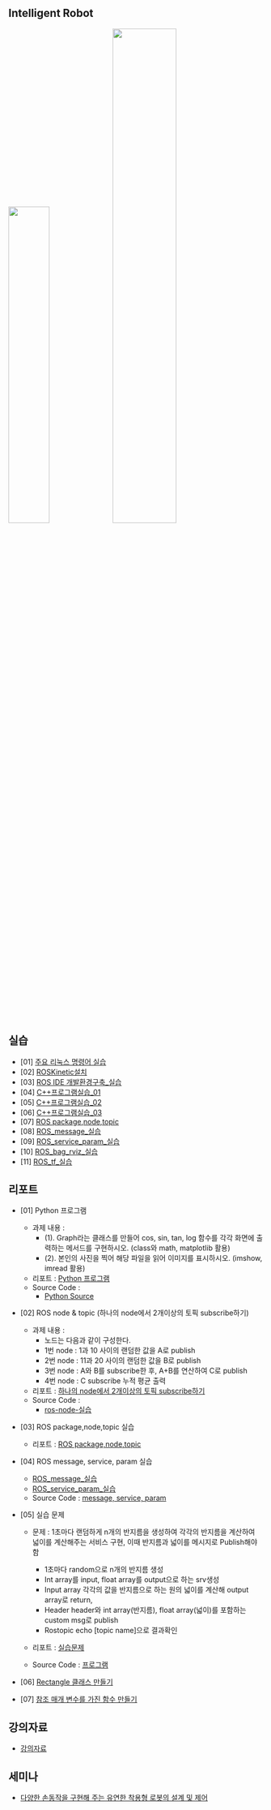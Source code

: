 ## Intelligent Robot
</img><img src="https://github.com/dmlim-cbu/industrial-AI-master/blob/master/projects/%EC%A7%80%EB%8A%A5%EB%A1%9C%EB%B4%87-%EC%8B%A4%EC%A0%9C/Generic-RobotSystem.JPG" width="40%"></img>    <img src="https://github.com/dmlim-cbu/industrial-AI-master/blob/master/projects/%EC%A7%80%EB%8A%A5%EB%A1%9C%EB%B4%87-%EC%8B%A4%EC%A0%9C/3d-lidar-modt-t.JPG" width="50%">

## 실습
- [01] [주요 리눅스 명령어 실습](https://github.com/dmlim-cbu/industrial-AI-master/blob/master/projects/%EC%A7%80%EB%8A%A5%EB%A1%9C%EB%B4%87-%EC%8B%A4%EC%A0%9C/%EC%8B%A4%EC%8A%B5/(%EC%9E%84%EB%8F%99%EB%AF%BC)%20%EC%A3%BC%EC%9A%94%EB%A6%AC%EB%88%85%EC%8A%A4%EB%AA%85%EB%A0%B9%EC%96%B4%EC%8B%A4%EC%8A%B5.hwp)
- [02] [ROSKinetic설치](https://github.com/dmlim-cbu/industrial-AI-master/blob/master/projects/%EC%A7%80%EB%8A%A5%EB%A1%9C%EB%B4%87-%EC%8B%A4%EC%A0%9C/%EC%8B%A4%EC%8A%B5/(%EC%9E%84%EB%8F%99%EB%AF%BC)%20ROSKinetic%EC%84%A4%EC%B9%98.hwp)
- [03] [ROS IDE 개발환경구축_실습](https://github.com/dmlim-cbu/industrial-AI-master/blob/master/projects/%EC%A7%80%EB%8A%A5%EB%A1%9C%EB%B4%87-%EC%8B%A4%EC%A0%9C/%EC%8B%A4%EC%8A%B5/(%EC%9E%84%EB%8F%99%EB%AF%BC)%20ROS%20IDE%20%EA%B0%9C%EB%B0%9C%ED%99%98%EA%B2%BD%EA%B5%AC%EC%B6%95_%EC%8B%A4%EC%8A%B5.hwp)
- [04] [C++프로그램실습_01](https://github.com/dmlim-cbu/industrial-AI-master/blob/master/projects/%EC%A7%80%EB%8A%A5%EB%A1%9C%EB%B4%87-%EC%8B%A4%EC%A0%9C/%EC%8B%A4%EC%8A%B5/(%EC%9E%84%EB%8F%99%EB%AF%BC)%20C%2B%2B%ED%94%84%EB%A1%9C%EA%B7%B8%EB%9E%A8%EC%8B%A4%EC%8A%B5_01.hwp)
- [05] [C++프로그램실습_02](https://github.com/dmlim-cbu/industrial-AI-master/blob/master/projects/%EC%A7%80%EB%8A%A5%EB%A1%9C%EB%B4%87-%EC%8B%A4%EC%A0%9C/%EC%8B%A4%EC%8A%B5/(%EC%9E%84%EB%8F%99%EB%AF%BC)%20C%2B%2B%ED%94%84%EB%A1%9C%EA%B7%B8%EB%9E%A8%EC%8B%A4%EC%8A%B5_1103.hwp)
- [06] [C++프로그램실습_03](https://github.com/dmlim-cbu/industrial-AI-master/blob/master/projects/%EC%A7%80%EB%8A%A5%EB%A1%9C%EB%B4%87-%EC%8B%A4%EC%A0%9C/%EC%8B%A4%EC%8A%B5/(%EC%9E%84%EB%8F%99%EB%AF%BC)%20C%2B%2B%ED%94%84%EB%A1%9C%EA%B7%B8%EB%9E%A8%EC%8B%A4%EC%8A%B5_1109.hwp)
- [07] [ROS package,node,topic](https://github.com/dmlim-cbu/industrial-AI-master/blob/master/projects/%EC%A7%80%EB%8A%A5%EB%A1%9C%EB%B4%87-%EC%8B%A4%EC%A0%9C/%EC%8B%A4%EC%8A%B5/(%EC%9E%84%EB%8F%99%EB%AF%BC)ROS%20package%2Cnode%2Ctopic_1118.hwp)
- [08] [ROS_message_실습](https://github.com/dmlim-cbu/industrial-AI-master/blob/master/projects/%EC%A7%80%EB%8A%A5%EB%A1%9C%EB%B4%87-%EC%8B%A4%EC%A0%9C/%EC%8B%A4%EC%8A%B5/(%EC%9E%84%EB%8F%99%EB%AF%BC)ROS_message_%EC%8B%A4%EC%8A%B5_20201124.hwp)
- [09] [ROS_service_param_실습](https://github.com/dmlim-cbu/industrial-AI-master/blob/master/projects/%EC%A7%80%EB%8A%A5%EB%A1%9C%EB%B4%87-%EC%8B%A4%EC%A0%9C/%EC%8B%A4%EC%8A%B5/(%EC%9E%84%EB%8F%99%EB%AF%BC)ROS_service_param_%EC%8B%A4%EC%8A%B5_20201202.hwp)
- [10] [ROS_bag_rviz_실습](https://github.com/dmlim-cbu/industrial-AI-master/blob/master/projects/%EC%A7%80%EB%8A%A5%EB%A1%9C%EB%B4%87-%EC%8B%A4%EC%A0%9C/%EC%8B%A4%EC%8A%B5/(%EC%9E%84%EB%8F%99%EB%AF%BC)ROS_bag_rviz_%EC%8B%A4%EC%8A%B5_20201209.hwp)
- [11] [ROS_tf_실습](https://github.com/dmlim-cbu/industrial-AI-master/blob/master/projects/%EC%A7%80%EB%8A%A5%EB%A1%9C%EB%B4%87-%EC%8B%A4%EC%A0%9C/%EC%8B%A4%EC%8A%B5/(%EC%9E%84%EB%8F%99%EB%AF%BC)ROS_tf_%EC%8B%A4%EC%8A%B5_20201216.hwp)

## 리포트
- [01] Python 프로그램
  - 과제 내용 : 
    - (1). Graph라는 클래스를 만들어 cos, sin, tan, log 함수를 각각 화면에 출력하는 메서드를 구현하시오. 
         (class와 math, matplotlib 활용)
    - (2). 본인의 사진을 찍어 해당 파일을 읽어 이미지를 표시하시오. (imshow, imread 활용)
  - 리포트 : [Python 프로그램](https://github.com/dmlim-cbu/industrial-AI-master/blob/master/projects/%EC%A7%80%EB%8A%A5%EB%A1%9C%EB%B4%87-%EC%8B%A4%EC%A0%9C/%EB%A6%AC%ED%8F%AC%ED%8A%B8/(%EC%9E%84%EB%8F%99%EB%AF%BC)%20python%ED%94%84%EB%A1%9C%EA%B7%B8%EB%9E%A8%EC%8B%A4%EC%8A%B5.hwp)
  - Source Code : 
    - [Python Source](https://github.com/dmlim-cbu/industrial-AI-master/tree/master/programming/%EC%A7%80%EB%8A%A5%EB%A1%9C%EB%B4%87%EC%8B%A4%EC%A0%9C/Python%ED%94%84%EB%A1%9C%EA%B7%B8%EB%9E%A8)     

- [02] ROS node & topic (하나의 node에서 2개이상의 토픽 subscribe하기)
  - 과제 내용 : 
    - 노드는 다음과 같이 구성한다.
    - 1번 node : 1과 10 사이의 랜덤한 값을 A로 publish
    - 2번 node : 11과 20 사이의 랜덤한 값을 B로 publish
    - 3번 node : A와 B를 subscribe한 후, A+B를 연산하여 C로 publish
    - 4번 node : C subscribe 누적 평균 출력
  - 리포트 : [하나의 node에서 2개이상의 토픽 subscribe하기](https://github.com/dmlim-cbu/industrial-AI-master/blob/master/projects/%EC%A7%80%EB%8A%A5%EB%A1%9C%EB%B4%87-%EC%8B%A4%EC%A0%9C/%EB%A6%AC%ED%8F%AC%ED%8A%B8/(%EC%9E%84%EB%8F%99%EB%AF%BC)%ED%95%98%EB%82%98%EC%9D%98%20node%EC%97%90%EC%84%9C%202%EA%B0%9C%EC%9D%B4%EC%83%81%EC%9D%98%20%ED%86%A0%ED%94%BD%20subscribe%ED%95%98%EA%B8%B0%20REPORT_20201118.hwp)
  - Source Code :
    - [ros-node-실습](https://github.com/dmlim-cbu/industrial-AI-master/tree/master/programming/%EC%A7%80%EB%8A%A5%EB%A1%9C%EB%B4%87%EC%8B%A4%EC%A0%9C/%ED%95%98%EB%82%98%EC%9D%98%20node%EC%97%90%EC%84%9C%202%EA%B0%9C%EC%9D%B4%EC%83%81%EC%9D%98%20%ED%86%A0%ED%94%BD%20subscribe%ED%95%98%EA%B8%B0)

- [03] ROS package,node,topic 실습
  - 리포트 : [ROS package,node,topic](https://github.com/dmlim-cbu/industrial-AI-master/blob/master/projects/%EC%A7%80%EB%8A%A5%EB%A1%9C%EB%B4%87-%EC%8B%A4%EC%A0%9C/%EC%8B%A4%EC%8A%B5/(%EC%9E%84%EB%8F%99%EB%AF%BC)ROS%20package%2Cnode%2Ctopic_1118.hwp)
  
- [04] ROS message, service, param 실습
  - [ROS_message_실습](https://github.com/dmlim-cbu/industrial-AI-master/blob/master/projects/%EC%A7%80%EB%8A%A5%EB%A1%9C%EB%B4%87-%EC%8B%A4%EC%A0%9C/%EC%8B%A4%EC%8A%B5/(%EC%9E%84%EB%8F%99%EB%AF%BC)ROS_message_%EC%8B%A4%EC%8A%B5_20201124.hwp)
  - [ROS_service_param_실습](https://github.com/dmlim-cbu/industrial-AI-master/blob/master/projects/%EC%A7%80%EB%8A%A5%EB%A1%9C%EB%B4%87-%EC%8B%A4%EC%A0%9C/%EC%8B%A4%EC%8A%B5/(%EC%9E%84%EB%8F%99%EB%AF%BC)ROS_service_param_%EC%8B%A4%EC%8A%B5_20201202.hwp)
  - Source Code : [message, service, param](https://github.com/dmlim-cbu/industrial-AI-master/tree/master/programming/%EC%A7%80%EB%8A%A5%EB%A1%9C%EB%B4%87%EC%8B%A4%EC%A0%9C/message%2C%20service%2C%20param)

- [05] 실습 문제 
  - 문제 : 1초마다 랜덤하게 n개의 반지름을 생성하여 각각의 반지름을 계산하여 넓이를 계산해주는 서비스 구현, 이때 반지름과 넓이를 메시지로 Publish해야 함 
    - 1초마다 random으로 n개의 반지름 생성 
    - Int array를 input, float array를 output으로 하는 srv생성 
    - Input array 각각의 값을 반지름으로 하는 원의 넓이를 계산해 output array로 return, 
    - Header header와 int array(반지름), float array(넓이)를 포함하는 custom msg로 publish 
    - Rostopic echo [topic name]으로 결과확인

  - 리포트 : [실습문제](https://github.com/dmlim-cbu/industrial-AI-master/blob/master/projects/%EC%A7%80%EB%8A%A5%EB%A1%9C%EB%B4%87-%EC%8B%A4%EC%A0%9C/%EB%A6%AC%ED%8F%AC%ED%8A%B8/(%EC%9E%84%EB%8F%99%EB%AF%BC)%EC%8B%A4%EC%8A%B5%EB%AC%B8%EC%A0%9C_20201217.hwp)
  - Source Code : [프로그램](https://github.com/dmlim-cbu/industrial-AI-master/tree/master/programming/%EC%A7%80%EB%8A%A5%EB%A1%9C%EB%B4%87%EC%8B%A4%EC%A0%9C/%EC%8B%A4%EC%8A%B5%20%EB%AC%B8%EC%A0%9C)

- [06] [Rectangle 클래스 만들기](https://github.com/dmlim-cbu/industrial-AI-master/blob/master/projects/%EC%A7%80%EB%8A%A5%EB%A1%9C%EB%B4%87-%EC%8B%A4%EC%A0%9C/%EB%A6%AC%ED%8F%AC%ED%8A%B8/(%EC%9E%84%EB%8F%99%EB%AF%BC)Rectangle%20%ED%81%B4%EB%9E%98%EC%8A%A4%20%EB%A7%8C%EB%93%A4%EA%B8%B0%20REPORT_20201103.hwp)
- [07] [참조 매개 변수를 가진 함수 만들기](https://github.com/dmlim-cbu/industrial-AI-master/blob/master/projects/%EC%A7%80%EB%8A%A5%EB%A1%9C%EB%B4%87-%EC%8B%A4%EC%A0%9C/%EB%A6%AC%ED%8F%AC%ED%8A%B8/(%EC%9E%84%EB%8F%99%EB%AF%BC)%EC%B0%B8%EC%A1%B0%20%EB%A7%A4%EA%B0%9C%20%EB%B3%80%EC%88%98%EB%A5%BC%20%EA%B0%80%EC%A7%84%20%ED%95%A8%EC%88%98%20%EB%A7%8C%EB%93%A4%EA%B8%B0%20REPORT_20201109.hwp)

  
## 강의자료
- [강의자료](https://github.com/dmlim-cbu/industrial-AI-master/tree/master/projects/%EC%A7%80%EB%8A%A5%EB%A1%9C%EB%B4%87-%EC%8B%A4%EC%A0%9C/%EA%B0%95%EC%9D%98%EC%9E%90%EB%A3%8C)

## 세미나
- [다양한 손동작을 구현해 주는 유연한 착용형 로봇의 설계 및 제어](https://github.com/dmlim-cbu/industrial-AI-master/blob/master/projects/%EC%A7%80%EB%8A%A5%EB%A1%9C%EB%B4%87-%EC%8B%A4%EC%A0%9C/%EC%84%B8%EB%AF%B8%EB%82%98/%EB%8B%A4%EC%96%91%ED%95%9C%20%EC%86%90%EB%8F%99%EC%9E%91%EC%9D%84%20%EA%B5%AC%ED%98%84%ED%95%B4%20%EC%A3%BC%EB%8A%94%20%EC%9C%A0%EC%97%B0%ED%95%9C%20%EC%B0%A9%EC%9A%A9%ED%98%95%20%EB%A1%9C%EB%B4%87%EC%9D%98%20%EC%84%A4%EA%B3%84%20%EB%B0%8F%20%EC%A0%9C%EC%96%B4.pdf)
